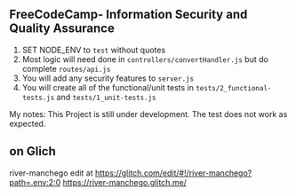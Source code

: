 **FreeCodeCamp**- Information Security and Quality Assurance
------

1) SET NODE_ENV to `test` without quotes
2) Most logic will need done in `controllers/convertHandler.js` but do complete `routes/api.js`
3) You will add any security features to `server.js`
4) You will create all of the functional/unit tests in `tests/2_functional-tests.js` and `tests/1_unit-tests.js`

My notes:
This Project is still under development. The test does not work as expected.

on Glich
--------
river-manchego
edit at https://glitch.com/edit/#!/river-manchego?path=.env:2:0
https://river-manchego.glitch.me/
